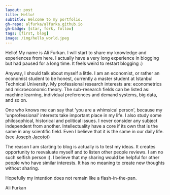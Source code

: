```yaml
---
layout: post
title: Hello!
subtitle: Welcome to my portfolio.
gh-repo: alfurka/alfurka.github.io
gh-badge: [star, fork, follow]
tags: [first, blog]
image: /img/hello_world.jpeg
---
```


Hello! My name is Ali Furkan. I will start to share my knowledge and experiences from here. I actually have a very long experience in blogging but had paused for a long time. It feels weird to restart blogging :)

Anyway, I should talk about myself a little. I am an economist, or rather an economist student to be honest, currently a master student at Istanbul Technical University. My professional research interests are: econometrics and microeconomic theory. The sub-research fields can be listed as: machine learning, individual preferences and demand systems, big data, and so on. 

One who knows me can say that 'you are a whimsical person', because my 'unprofessional' interests take important place in my life. I also study some  philosophical, historical and political issues. I never consider any subject independent from another. Intellectuality have a core if its own that is the same in any scientific field. Even I believe that it is the same in our daily life. (see [Joseph Jacotot](https://www.google.com.tr/search?q=joseph+jacotot&oq=joseph+jacotot&aqs=chrome..69i57j0l5.2593j0j7&sourceid=chrome&ie=UTF-8))

The reason I am starting to blog is actually is to test my ideas. It creates opportunity to reevaluate myself and to listen other people reviews. I am no such selfish person :). I believe that my sharing would be helpful for other people who have similar interests. It has no meaning to create new thoughts without sharing.

Hopefully my intention does not remain like a flash-in-the-pan. 

Ali Furkan